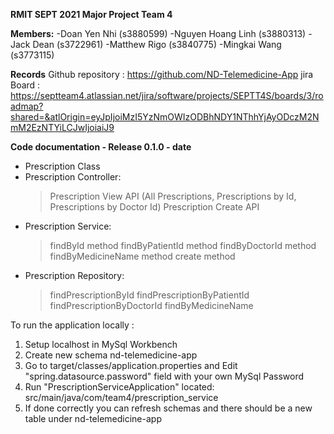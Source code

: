 **RMIT SEPT 2021 Major Project Team 4**

**Members:**
-Doan Yen Nhi (s3880599)
-Nguyen Hoang Linh (s3880313)
-Jack Dean (s3722961)
-Matthew Rigo (s3840775)
-Mingkai Wang (s3773115)

**Records**
Github repository : https://github.com/ND-Telemedicine-App
jira Board : https://septteam4.atlassian.net/jira/software/projects/SEPTT4S/boards/3/roadmap?shared=&atlOrigin=eyJpIjoiMzI5YzNmOWIzODBhNDY1NThhYjAyODczM2NmM2EzNTYiLCJwIjoiaiJ9

**Code documentation - Release 0.1.0 - date**
- Prescription Class
- Prescription Controller:
  > Prescription View API (All Prescriptions, Prescriptions by Id, Prescriptions by Doctor Id)
  > Prescription Create API
- Prescription Service:
  > findById method
  > findByPatientId method
  > findByDoctorId method
  > findByMedicineName method
  > create method
- Prescription Repository:
  > findPrescriptionById
  > findPrescriptionByPatientId
  > findPrescriptionByDoctorId
  > findByMedicineName

To run the application locally :

1. Setup localhost in MySql Workbench
2. Create new schema nd-telemedicine-app
3. Go to target/classes/application.properties and Edit "spring.datasource.password" field with your own MySql Password
4. Run "PrescriptionServiceApplication" located: src/main/java/com/team4/prescription_service
5. If done correctly you can refresh schemas and there should be a new table under nd-telemedicine-app